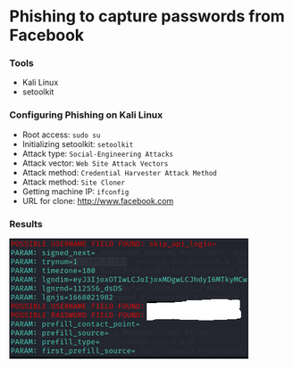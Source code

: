 # Phishing to capture passwords from Facebook

### Tools

- Kali Linux
- setoolkit

### Configuring Phishing on Kali Linux

- Root access: ``` sudo su ```
- Initializing setoolkit: ``` setoolkit ```
- Attack type: ``` Social-Engineering Attacks ```
- Attack vector: ``` Web Site Attack Vectors ```
- Attack method: ```Credential Harvester Attack Method ```
- Attack method: ``` Site Cloner ```
- Getting machine IP: ``` ifconfig ```
- URL for clone: http://www.facebook.com

### Results 

![Alt text](./scream.png "Optional title")
